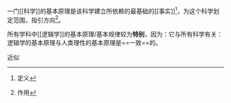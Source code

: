 一门[[科学]]的基本原理是该科学建立所依赖的最基础的[[事实]][^1]，为这个科学划定范围，指引方向[^2]。

所有学科中[[逻辑学]]的基本原理/基本规律较为**特别**，因为：它与所有科学有关：逻辑学的基本原理与人类理性的基本原理是==一致==的。

近似

[^1]: 定义
[^2]: 作用
